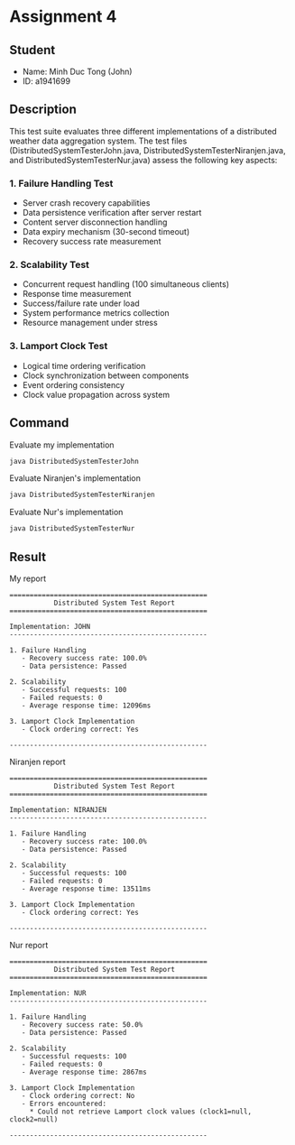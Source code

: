 # Assignment 4

## Student

- Name: Minh Duc Tong (John)
- ID: a1941699

## Description

This test suite evaluates three different implementations of a distributed weather data aggregation system. The test files (DistributedSystemTesterJohn.java, DistributedSystemTesterNiranjen.java, and DistributedSystemTesterNur.java) assess the following key aspects:

### 1. Failure Handling Test

- Server crash recovery capabilities
- Data persistence verification after server restart
- Content server disconnection handling
- Data expiry mechanism (30-second timeout)
- Recovery success rate measurement

### 2. Scalability Test

- Concurrent request handling (100 simultaneous clients)
- Response time measurement
- Success/failure rate under load
- System performance metrics collection
- Resource management under stress

### 3. Lamport Clock Test

- Logical time ordering verification
- Clock synchronization between components
- Event ordering consistency
- Clock value propagation across system

## Command

Evaluate my implementation

```bash
java DistributedSystemTesterJohn
```

Evaluate Niranjen's implementation

```bash
java DistributedSystemTesterNiranjen
```

Evaluate Nur's implementation

```bash
java DistributedSystemTesterNur
```

## Result

My report

```
=================================================
           Distributed System Test Report
=================================================

Implementation: JOHN
-------------------------------------------------

1. Failure Handling
   - Recovery success rate: 100.0%
   - Data persistence: Passed

2. Scalability
   - Successful requests: 100
   - Failed requests: 0
   - Average response time: 12096ms

3. Lamport Clock Implementation
   - Clock ordering correct: Yes

-------------------------------------------------
```

Niranjen report

```
=================================================
           Distributed System Test Report
=================================================

Implementation: NIRANJEN
-------------------------------------------------

1. Failure Handling
   - Recovery success rate: 100.0%
   - Data persistence: Passed

2. Scalability
   - Successful requests: 100
   - Failed requests: 0
   - Average response time: 13511ms

3. Lamport Clock Implementation
   - Clock ordering correct: Yes

-------------------------------------------------
```

Nur report

```
=================================================
           Distributed System Test Report
=================================================

Implementation: NUR
-------------------------------------------------

1. Failure Handling
   - Recovery success rate: 50.0%
   - Data persistence: Passed

2. Scalability
   - Successful requests: 100
   - Failed requests: 0
   - Average response time: 2867ms

3. Lamport Clock Implementation
   - Clock ordering correct: No
   - Errors encountered:
     * Could not retrieve Lamport clock values (clock1=null, clock2=null)

-------------------------------------------------
```
